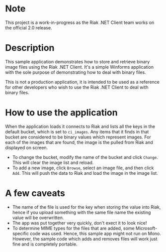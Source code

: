 ﻿Note
====

This project is a work-in-progress as the Riak .NET Client team works on
the official 2.0 release.

Description
===========

This sample application demonstrates how to store and retrieve binary image files using the Riak .NET Client. It's a simple Winforms application with the sole purpose of demonstrating how to deal with binary files.

This is not a production application, it is intended to be used as a reference for other developers who wish to use the Riak .NET Client to deal with binary files.

How to use the application
==========================

When the application loads it connects to Riak and lists all the keys in the default bucket, which is set to `ci_images`. Any items that it finds in that bucket are considered to be binary values which represent images. For each of the images that are found, the image is the pulled from Riak and displayed on screen.

* To change the bucket, modify the name of the bucket and click `Change`. This will clear the image list and reload.
* To add a new image, click `Browse`, select an image file, and then click `Add`. This will push the data to Riak and load the image in the image list.

A few caveats
=============

* The name of the file is used for the key when storing the value into Riak, hence if you upload something with the same file name the existing value will be overwritten.
* The app was put together very quickly, don't exect it to look nice!
* To determine MIME types for the files that are added, some Microsoft-specific code was used. Hence, this sample app might not run on Mono. However, the sample code which adds and removes files will work just fine and is completely portable.
